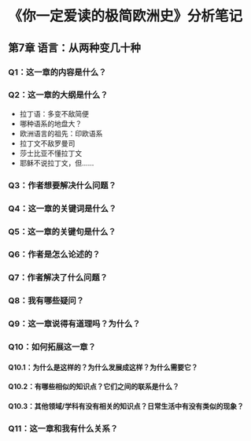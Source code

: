 # 《你一定爱读的极简欧洲史》分析笔记

## 第7章 语言：从两种变几十种

### Q1：这一章的内容是什么？

### Q2：这一章的大纲是什么？

- 拉丁语：多变不敌简便
- 哪种语系的地盘大？
- 欧洲语言的祖先：印欧语系
- 拉丁文不敌罗曼司
- 莎士比亚不懂拉丁文
- 耶稣不说拉丁文，但......

### Q3：作者想要解决什么问题？

### Q4：这一章的关键词是什么？

### Q5：这一章的关键句是什么？

### Q6：作者是怎么论述的？

### Q7：作者解决了什么问题？

### Q8：我有哪些疑问？

### Q9：这一章说得有道理吗？为什么？

### Q10：如何拓展这一章？

#### Q10.1：为什么是这样的？为什么发展成这样？为什么需要它？

#### Q10.2：有哪些相似的知识点？它们之间的联系是什么？

#### Q10.3：其他领域/学科有没有相关的知识点？日常生活中有没有类似的现象？

### Q11：这一章和我有什么关系？

